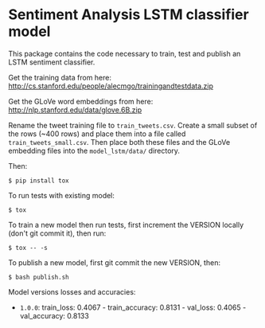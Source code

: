 # Sentiment Analysis LSTM classifier model

This package contains the code necessary to train, test and publish an LSTM sentiment classifier.

Get the training data from here: http://cs.stanford.edu/people/alecmgo/trainingandtestdata.zip

Get the GLoVe word embeddings from here: http://nlp.stanford.edu/data/glove.6B.zip

Rename the tweet training file to `train_tweets.csv`. Create a small subset of the rows (~400 rows) and place them into a file called `train_tweets_small.csv`. Then place both these files and the GLoVe embedding files into the `model_lstm/data/` directory.

Then:

`$ pip install tox`

To run tests with existing model:

`$ tox`

To train a new model then run tests, first increment the VERSION locally (don't git commit it), then run:

`$ tox -- -s`

To publish a new model, first git commit the new VERSION, then:

`$ bash publish.sh`

Model versions losses and accuracies:
- `1.0.0`: train_loss: 0.4067 - train_accuracy: 0.8131 - val_loss: 0.4065 - val_accuracy: 0.8133